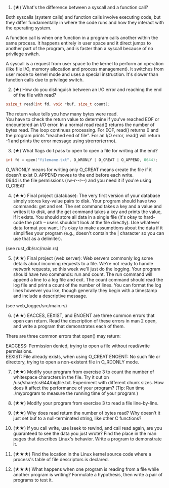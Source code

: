 1. (★) What's the difference between a syscall and a function call?

Both syscalls (system calls) and function calls involve executing code, but they differ fundamentally in where the code runs and how they interact with the operating system.

A function call is when one function in a program calls another within the same process.  It happens entirely in user space and it direct jumps to another part of the program, and is faster than a syscall because of no privilege switch.  

A syscall is a request from user space to the kernel to perform an operation (like file I/O, memory allocation and process management).  It switches from user mode to kernel mode and uses a special instruction.  It's slower than function calls due to privilege switch.  

2. (★) How do you distinguish between an I/O error and reaching the end of the file with read?

```c
ssize_t read(int fd, void *buf, size_t count);
```

The return value tells you how many bytes were read.  
You have to check the return value to determine if you've reached EOF or encountered an I/O error.  In a normal read read() returns the number of bytes read.  The loop continues processing.  For EOF, read() returns 0 and the program prints "reached end of file".  For an I/O error, read() will return -1 and prints the error message using strerror(errno).  

3. (★) What flags do I pass to open to open a file for writing at the end?

```c
int fd = open("filename.txt", O_WRONLY | O_CREAT | O_APPEND, 0644);
```

O_WRONLY means for writing only
O_CREAT means create the file if it doesn't exist
O_APPEND moves to the end before each write.  
0644 is the file permissions (rw-r--r--) and you need it if you're using O_CREAT

4. (★★) Final project (database): The very first version of your database simply stores key-value pairs to disk. Your program should have two commands: get and set. The set command takes a key and a value and writes it to disk, and the get command takes a key and prints the value, if it exists. You should store all data in a single file (it's okay to hard-code the path – users shouldn't look at the file directly). Use whatever data format you want. It's okay to make assumptions about the data if it simplifies your program (e.g., doesn't contain the | character so you can use that as a delimiter).

(see rust_db/src/main.rs)

5. (★★) Final project (web server): Web servers commonly log some details about incoming requests to a file. We're not ready to handle network requests, so this week we'll just do the logging. Your program should have two commands: run and count. The run command will append a line to a log file and exit. The count command should read the log file and print a count of the number of lines. You can format the log lines however you like, though generally they begin with a timestamp and include a descriptive message.

(see web_logger/src/main.rs)

6. (★★) EACCES, EEXIST, and ENOENT are three common errors that open can return. Read the description of these errors in man 2 open, and write a program that demonstrates each of them.

There are three common errors that open() may return: 

EACCESS: Permission denied, trying to open a file without read/write permissions.  
EEXIST: File already exists, when using O_CREAT
ENOENT: No such file or directory, trying to open a non-existent file in O_RDONLY mode.  

7. (★★) Modify your program from exercise 3 to count the number of whitespace characters in the file. Try it out on /usr/share/cs644/bigfile.txt. Experiment with different chunk sizes. How does it affect the performance of your program? (Tip: Run time ./myprogram to measure the running time of your program.)

8. (★★) Modify your program from exercise 3 to read a file line-by-line.

9.  (★★) Why does read return the number of bytes read? Why doesn't it just set buf to a null-terminated string, like other C functions?

10. (★★) If you call write, use lseek to rewind, and call read again, are you guaranteed to see the data you just wrote? Find the place in the man pages that describes Linux's behavior. Write a program to demonstrate it.

11. (★★★) Find the location in the Linux kernel source code where a process's table of file descriptors is declared.

12. (★★★) What happens when one program is reading from a file while another program is writing? Formulate a hypothesis, then write a pair of programs to test it.
